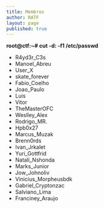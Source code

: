 ```yaml
---
title: Membros
author: RATF
layout: page
published: true
---
```


<strong>root@ctf:~# cut -d: -f1 /etc/passwd</strong><br>
- R4yd3r_C3s <br>
- Manoel_Abreu<br>
- User_X<br>
- skate_forever<br>
- Fabio_Coelho<br>
- Joao_Paulo<br>
- Luis<br>
- Vitor<br>
- TheMasterOFC<br>
- Weslley_Alex<br>
- Rodrigo_MR.<br>
- Hpb0x27<br>
- Marcus_Muzak<br>
- Brenn0rds<br>
- Ivan_Jrkalet<br>
- Yuri_Gottfrid<br>
- Natali_Nshonda<br>
- Marks_Junior<br>
- Jow_Johnoliv<br>
- Vinicius_Morpheusbdk<br>
- Gabriel_Cryptonzac<br>
- Salviano_Lima<br>
- Franciney_Araujo
